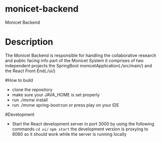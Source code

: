 # monicet-backend
Monicet Backend

# Description
The Monicet Backend is responsible for handling the collaborative research and public facing info part of the Monicet System it comprises of two independent projects
the SpringBoot monicetApplication(./src/main/) and the React Front End(./ui/)


#How to build
- clone the repository
- make sure your JAVA_HOME is set properly
- run ./mvnw install
- run ./mvnw spring-boot:run or press play on your IDE

#Development 
- Start the React development server in port 3000 by using the following commands
`cd ui/`
`npm start`
the development version is proxying to 8080 so it should work while the server is running locally
